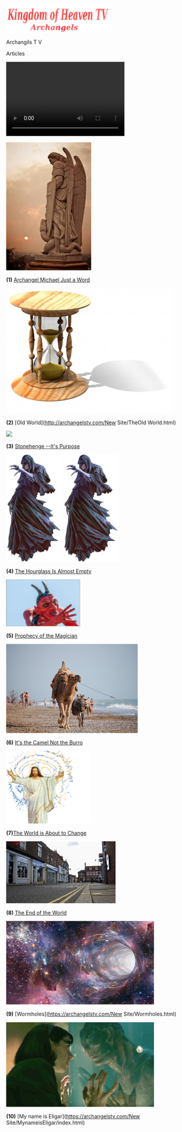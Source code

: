 
![](images/logo_main.png)


Archangils  T V

Articles

<video src="http://kidsbooksandfun.com/Videos/racoon.mp4" width="320" height="200" controls preload></video>

![](images/stmich.jpg)

**(1)** [Archangel Michael Just a Word](https://archangelstv.com/ANewSiteFile/ArchangelMichaelJustaword/index.html)

![](images/hourglass2.jpg)

**(2)** [Old World](http://archangelstv.com/New Site/TheOld World.html)

![](images/stoneheng.jpg)

**(3)** [Stonehenge --It's Purpose](http://archangelstv.com/ANewSiteFile/Stonehenge/index.html)

![](images/Belicamp4.jpg)    ![](images/Belicamp4.jpg)

**(4)** [The Hourglass Is Almost Empty](http://archangelstv.com/ANewSiteFile/TheHourglassIsAlmostEmpty/index.html)

![](images/belicamp.jpg)

**(5)** [Prophecy of the Magician](https://archangelstv.com/ANewSiteFile/theProphecyoftheMagician/index.html)

![](images/camel1.jpg)

**(6)** [It's the Camel Not the Burro](https://archangelstv.com/ANewSiteFile/ItstheCamelNottheBurro/index.html)

![](images/user3_bg.png)

**(7)**[The World is About to Change](https://archangelstv.com/ANewSiteFile/TheWorldisAbouttoChange.html)

![](images/end6.jpg)

**(8)** [The End of the World](https://archangelstv.com/ANewSiteFile/TheEndoftheWorld/index.html)

![](images/What-is-a-Wormhole.jpg)
  
**(9)** [Wormholes](https://archangelstv.com/New Site/Wormholes.html)

![](images/8.jpg)

**(10)** [My name is Eligar](https://archangelstv.com/New Site/MynameisEligar/index.html)



